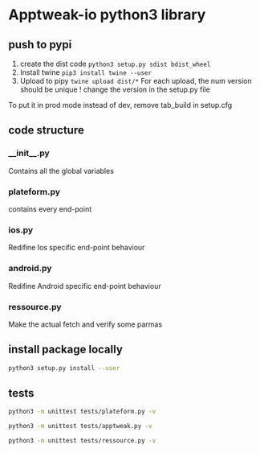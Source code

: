 # Apptweak-io python3 library

## push to pypi
1. create the dist code `python3 setup.py sdist bdist_wheel`
2. Install twine `pip3 install twine --user`
3. Upload to pipy `twine upload dist/*`
For each upload, the num version should be unique !
change the version in the setup.py file

To put it in prod mode instead of dev, remove tab_build in setup.cfg
## code structure

### \_\_init\_\_.py
Contains all the global variables

### plateform.py
contains every end-point

### ios.py
Redifine Ios specific end-point behaviour

### android.py
Redifine Android specific end-point behaviour

### ressource.py
Make the actual fetch and verify some parmas

## install package locally
```bash
python3 setup.py install --user
```

## tests

```bash
python3 -m unittest tests/plateform.py -v
```
```bash
python3 -m unittest tests/apptweak.py -v
```
```bash
python3 -m unittest tests/ressource.py -v
```

